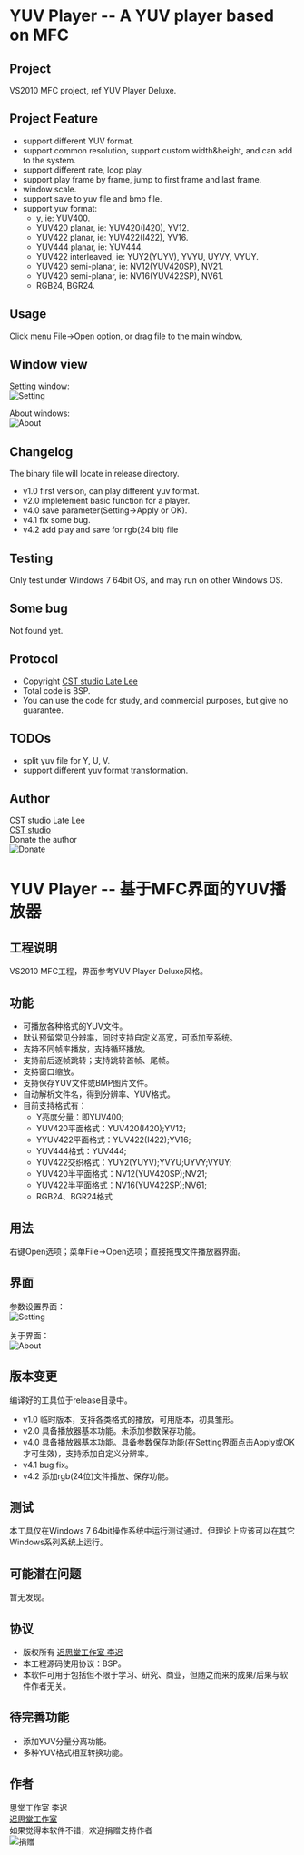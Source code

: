 # YUV Player -- A YUV player based on MFC
## Project
VS2010 MFC project, ref YUV Player Deluxe.

## Project Feature
* support different YUV format.
* support common resolution, support custom width&height, and can add to the system.
* support different rate, loop play.
* support play frame by frame, jump to first frame and last frame.
* window scale.
* support save to yuv file and bmp file.
* support yuv format:
  * y, ie: YUV400.
  * YUV420 planar, ie: YUV420(I420), YV12.
  * YUV422 planar, ie: YUV422(I422), YV16.
  * YUV444 planar, ie: YUV444.
  * YUV422 interleaved, ie: YUY2(YUYV), YVYU, UYVY, VYUY.
  * YUV420 semi-planar, ie: NV12(YUV420SP), NV21.
  * YUV420 semi-planar, ie: NV16(YUV422SP), NV61.
  * RGB24, BGR24.

## Usage
Click menu File->Open option, or drag file to the main window, <br>

## Window view
Setting window: <br>
![Setting](https://github.com/latelee/YUVPlayer/blob/master/screenshots/yuvplayer_setting.png)

About windows: <br>
![About](https://github.com/latelee/YUVPlayer/blob/master/screenshots/yuvplayer_about.png)
  
## Changelog
The binary file will locate in release directory. <br>
* v1.0 first version, can play different yuv format. <br>
* v2.0 impletement basic function for a player.<br>
* v4.0 save parameter(Setting->Apply or OK). 
* v4.1 fix some bug.
* v4.2 add play and save for rgb(24 bit) file

## Testing
Only test under Windows 7 64bit OS, and may run on other Windows OS.<br>

## Some bug
Not found yet.

## Protocol
* Copyright [CST studio Late Lee](http://www.latelee.org)
* Total code is BSP.
* You can use the code for study, and commercial purposes, but give no guarantee.

## TODOs
* split yuv file for Y, U, V.
* support different yuv format transformation. 

## Author
CST studio Late Lee<br>
[CST studio](http://www.latelee.org) <br>
Donate the author <br>
![Donate](https://github.com/latelee/YUVPlayer/blob/master/screenshots/latelee_pay_small.png)

# YUV Player -- 基于MFC界面的YUV播放器

## 工程说明
VS2010 MFC工程，界面参考YUV Player Deluxe风格。

## 功能
* 可播放各种格式的YUV文件。
* 默认预留常见分辨率，同时支持自定义高宽，可添加至系统。
* 支持不同帧率播放，支持循环播放。
* 支持前后逐帧跳转；支持跳转首帧、尾帧。
* 支持窗口缩放。
* 支持保存YUV文件或BMP图片文件。
* 自动解析文件名，得到分辨率、YUV格式。
* 目前支持格式有：
    * Y亮度分量：即YUV400;
    * YUV420平面格式：YUV420(I420);YV12;
    * YYUV422平面格式：YUV422(I422);YV16;
    * YUV444格式：YUV444;
    * YUV422交织格式：YUY2(YUYV);YVYU;UYVY;VYUY;
    * YUV420半平面格式：NV12(YUV420SP);NV21;
    * YUV422半平面格式：NV16(YUV422SP);NV61;
    * RGB24、BGR24格式

## 用法
右键Open选项；菜单File->Open选项；直接拖曳文件播放器界面。

## 界面
参数设置界面：<br>
![Setting](https://github.com/latelee/YUVPlayer/blob/master/screenshots/yuvplayer_setting.png)

关于界面：<br>
![About](https://github.com/latelee/YUVPlayer/blob/master/screenshots/yuvplayer_about.png)
  
## 版本变更
编译好的工具位于release目录中。<br>
* v1.0 临时版本，支持各类格式的播放，可用版本，初具雏形。
* v2.0 具备播放器基本功能。未添加参数保存功能。
* v4.0 具备播放器基本功能。具备参数保存功能(在Setting界面点击Apply或OK才可生效)，支持添加自定义分辨率。
* v4.1 bug fix。
* v4.2 添加rgb(24位)文件播放、保存功能。

## 测试
本工具仅在Windows 7 64bit操作系统中运行测试通过。但理论上应该可以在其它Windows系列系统上运行。<br>

## 可能潜在问题
暂无发现。

## 协议
* 版权所有 [迟思堂工作室 李迟](http://www.latelee.org)
* 本工程源码使用协议：BSP。
* 本软件可用于包括但不限于学习、研究、商业，但随之而来的成果/后果与软件作者无关。

## 待完善功能
* 添加YUV分量分离功能。
* 多种YUV格式相互转换功能。

## 作者
思堂工作室 李迟<br>
[迟思堂工作室](http://www.latelee.org) <br>
如果觉得本软件不错，欢迎捐赠支持作者 <br>
![捐赠](https://github.com/latelee/YUVPlayer/blob/master/screenshots/latelee_pay_small.png)

